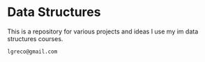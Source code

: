 # Data Structures

This is a repository for various projects and ideas I use my im data structures courses.

`lgreco@gmail.com`